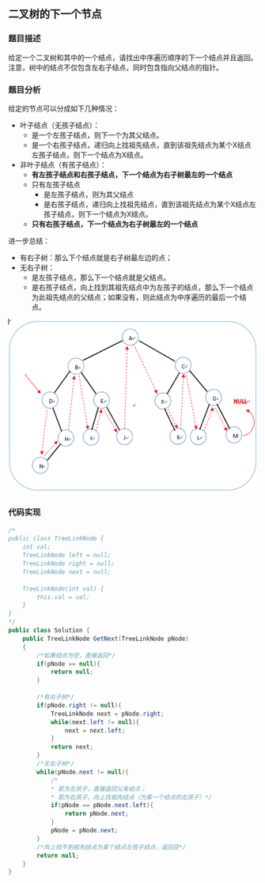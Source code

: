 ## 二叉树的下一个节点

### 题目描述

给定一个二叉树和其中的一个结点，请找出中序遍历顺序的下一个结点并且返回。注意，树中的结点不仅包含左右子结点，同时包含指向父结点的指针。

### 题目分析

给定的节点可以分成如下几种情况：

- 叶子结点（无孩子结点）：
  - 是一个左孩子结点，则下一个为其父结点。
  - 是一个右孩子结点，递归向上找祖先结点，直到该祖先结点为某个X结点左孩子结点，则下一个结点为X结点。
- 非叶子结点（有孩子结点）：
  - **有左孩子结点和右孩子结点，下一个结点为右子树最左的一个结点**
  - 只有左孩子结点
    - 是左孩子结点，则为其父结点
    - 是右孩子结点，递归向上找祖先结点，直到该祖先结点为某个X结点左孩子结点，则下一个结点为X结点。
  - **只有右孩子结点，下一个结点为右子树最左的一个结点**



进一步总结：

- 有右子树：那么下个结点就是右子树最左边的点；
- 无右子树：
  - 是左孩子结点，那么下一个结点就是父结点。
  - 是右孩子结点，向上找到其祖先结点中为左孩子的结点，那么下一个结点为此祖先结点的父结点；如果没有，则此结点为中序遍历的最后一个结点。

![img](assets/773262_1514198075109_20151104234034251.png)

### 代码实现

```java
/*
public class TreeLinkNode {
    int val;
    TreeLinkNode left = null;
    TreeLinkNode right = null;
    TreeLinkNode next = null;

    TreeLinkNode(int val) {
        this.val = val;
    }
}
*/
public class Solution {
    public TreeLinkNode GetNext(TreeLinkNode pNode)
    {
        /*如果结点为空，直接返回*/
        if(pNode == null){
            return null;
        }
        
        /*有右子树*/
        if(pNode.right != null){
            TreeLinkNode next = pNode.right;
            while(next.left != null){
                next = next.left;
            }
            return next;
        }
        /*无右子树*/
        while(pNode.next != null){
            /*
            * 若为左孩子，直接返回父亲结点；
            * 若为右孩子，向上找祖先结点（为某一个结点的左孩子）*/
            if(pNode == pNode.next.left){
                return pNode.next;
            }
            pNode = pNode.next;
        }
        /*向上找不到祖先结点为某个结点左孩子结点，返回空*/
        return null;
    }
}
```

